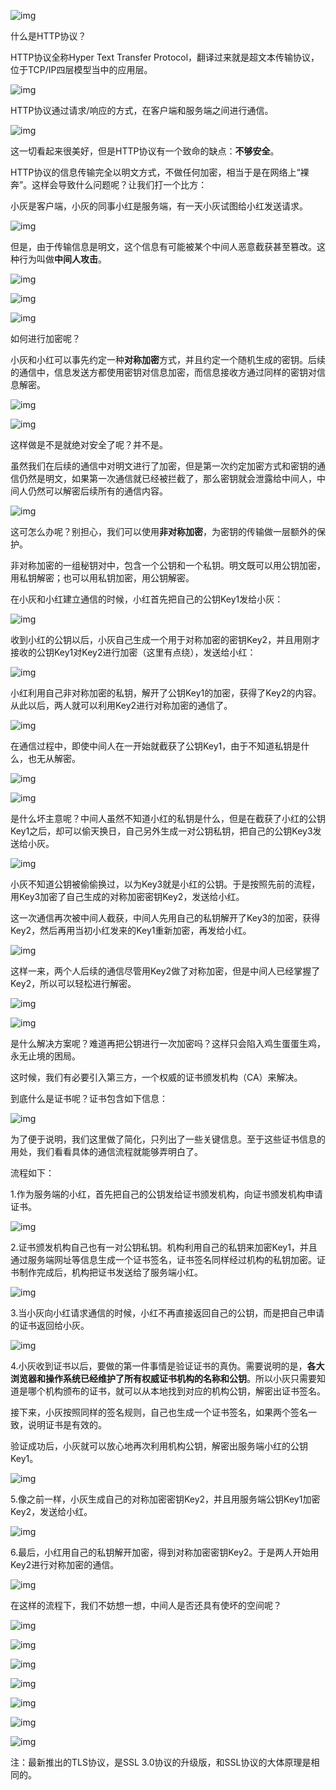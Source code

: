 ![img](https://mmbiz.qpic.cn/mmbiz_jpg/NtO5sialJZGqYxeicPqnxC3yHlG4zxga9QImf2zKCHx6OTJZnV2pYARgwUMF53UicibRdgCJNrAowibo3X0cMPeJXFw/640?wx_fmt=jpeg&tp=webp&wxfrom=5&wx_lazy=1&wx_co=1)





什么是HTTP协议？



HTTP协议全称Hyper Text Transfer Protocol，翻译过来就是超文本传输协议，位于TCP/IP四层模型当中的应用层。



![img](https://mmbiz.qpic.cn/mmbiz_png/NtO5sialJZGqYxeicPqnxC3yHlG4zxga9Q4QYuoic9wAC0w6wEGEWr0KhnrD9mnHO80v2SoC2GvkjWRt9tDXIwUgw/640?wx_fmt=png&tp=webp&wxfrom=5&wx_lazy=1&wx_co=1)





HTTP协议通过请求/响应的方式，在客户端和服务端之间进行通信。



![img](https://mmbiz.qpic.cn/mmbiz_png/NtO5sialJZGqYxeicPqnxC3yHlG4zxga9QcEozgibLibQ9FHSF0SB2pK2HbfIQLWYVvZk0Fe9wgARagPqXSHfSDXaA/640?wx_fmt=png&tp=webp&wxfrom=5&wx_lazy=1&wx_co=1)





这一切看起来很美好，但是HTTP协议有一个致命的缺点：**不够安全**。



HTTP协议的信息传输完全以明文方式，不做任何加密，相当于是在网络上“裸奔”。这样会导致什么问题呢？让我们打一个比方：



小灰是客户端，小灰的同事小红是服务端，有一天小灰试图给小红发送请求。



![img](https://mmbiz.qpic.cn/mmbiz_png/NtO5sialJZGqYxeicPqnxC3yHlG4zxga9QhR2pXSQE8n25DF8OyBkic48fGJicmEuaUvReGkJ906V3jU5mGJY7c3Fw/640?wx_fmt=png&tp=webp&wxfrom=5&wx_lazy=1&wx_co=1)



但是，由于传输信息是明文，这个信息有可能被某个中间人恶意截获甚至篡改。这种行为叫做**中间人攻击**。



![img](https://mmbiz.qpic.cn/mmbiz_png/NtO5sialJZGqYxeicPqnxC3yHlG4zxga9QoHeAHRSa7uBMrr3jibv6zJIr1uhKeVib6BLicdf3QBia809NNsbxwYsFCw/640?wx_fmt=png&tp=webp&wxfrom=5&wx_lazy=1&wx_co=1)





![img](https://mmbiz.qpic.cn/mmbiz_jpg/NtO5sialJZGqYxeicPqnxC3yHlG4zxga9QYTXtHnfQpW5YEZFB5TDxiahSp5sIejjPK0pQZHUibMEzicwkjhoyUzd2g/640?wx_fmt=jpeg&tp=webp&wxfrom=5&wx_lazy=1&wx_co=1)

![img](https://mmbiz.qpic.cn/mmbiz_jpg/NtO5sialJZGqYxeicPqnxC3yHlG4zxga9Qdt4Vjx1fibqRtNYGtQxgh9J5dtglUPwCVgSlYYR2un5OhiczzVaOtUibg/640?wx_fmt=jpeg&tp=webp&wxfrom=5&wx_lazy=1&wx_co=1)



如何进行加密呢？



小灰和小红可以事先约定一种**对称加密**方式，并且约定一个随机生成的密钥。后续的通信中，信息发送方都使用密钥对信息加密，而信息接收方通过同样的密钥对信息解密。





![img](https://mmbiz.qpic.cn/mmbiz_png/NtO5sialJZGqYxeicPqnxC3yHlG4zxga9Qc4thX7tGPA6LRPnCH61ZMW6x1QpjRnZIMlW2iaibas257Ld9OwrPC6Fg/640?wx_fmt=png&tp=webp&wxfrom=5&wx_lazy=1&wx_co=1)





![img](https://mmbiz.qpic.cn/mmbiz_png/NtO5sialJZGqYxeicPqnxC3yHlG4zxga9QicXCjO6ZNNMtufeBmd0ibkce12La4lJfwku724ZDqnQdKANweFic0vdYg/640?wx_fmt=png&tp=webp&wxfrom=5&wx_lazy=1&wx_co=1)





这样做是不是就绝对安全了呢？并不是。



虽然我们在后续的通信中对明文进行了加密，但是第一次约定加密方式和密钥的通信仍然是明文，如果第一次通信就已经被拦截了，那么密钥就会泄露给中间人，中间人仍然可以解密后续所有的通信内容。





![img](https://mmbiz.qpic.cn/mmbiz_png/NtO5sialJZGqYxeicPqnxC3yHlG4zxga9Qf0gChicJedHGXrKGqJBvbgOibaJEtpwmI0U89jK8Pz8ibK21RICcwwXXQ/640?wx_fmt=png&tp=webp&wxfrom=5&wx_lazy=1&wx_co=1)





这可怎么办呢？别担心，我们可以使用**非对称加密**，为密钥的传输做一层额外的保护。



非对称加密的一组秘钥对中，包含一个公钥和一个私钥。明文既可以用公钥加密，用私钥解密；也可以用私钥加密，用公钥解密。



在小灰和小红建立通信的时候，小红首先把自己的公钥Key1发给小灰：



![img](https://mmbiz.qpic.cn/mmbiz_png/NtO5sialJZGqYxeicPqnxC3yHlG4zxga9QBdMod2Pd3zomccEun1Kicg1lvzF3u25Kz0HAB4UbIH8KMGbhxWGQN5w/640?wx_fmt=png&tp=webp&wxfrom=5&wx_lazy=1&wx_co=1)



收到小红的公钥以后，小灰自己生成一个用于对称加密的密钥Key2，并且用刚才接收的公钥Key1对Key2进行加密（这里有点绕），发送给小红：



![img](https://mmbiz.qpic.cn/mmbiz_png/NtO5sialJZGqYxeicPqnxC3yHlG4zxga9Q0TIAicXVGKPKq2KFrRc7pnlic6NdoX7ymxfGkRVrdCAyrU1xNFsjhuCQ/640?wx_fmt=png&tp=webp&wxfrom=5&wx_lazy=1&wx_co=1)



小红利用自己非对称加密的私钥，解开了公钥Key1的加密，获得了Key2的内容。从此以后，两人就可以利用Key2进行对称加密的通信了。





![img](https://mmbiz.qpic.cn/mmbiz_png/NtO5sialJZGqYxeicPqnxC3yHlG4zxga9QFA4m3jLgyAA71rVEjFznIGtia5jVvEAJyd5SwzVo525VFyMlFic1jsvQ/640?wx_fmt=png&tp=webp&wxfrom=5&wx_lazy=1&wx_co=1)



在通信过程中，即使中间人在一开始就截获了公钥Key1，由于不知道私钥是什么，也无从解密。



![img](https://mmbiz.qpic.cn/mmbiz_jpg/NtO5sialJZGqYxeicPqnxC3yHlG4zxga9QgLppTuh3qxOQuxBvj4D7lMB2ONEQ1ic13tw1rhj5icvjnaGRZ3lib5Yiag/640?wx_fmt=jpeg&tp=webp&wxfrom=5&wx_lazy=1&wx_co=1)



![img](https://mmbiz.qpic.cn/mmbiz_jpg/NtO5sialJZGqYxeicPqnxC3yHlG4zxga9Qa7E4q8OgTRK5FenKOVAAp6wZgXiaJW7cnLUd6Lt5ue0qdSXQHrLHIew/640?wx_fmt=jpeg&tp=webp&wxfrom=5&wx_lazy=1&wx_co=1)



是什么坏主意呢？中间人虽然不知道小红的私钥是什么，但是在截获了小红的公钥Key1之后，却可以偷天换日，自己另外生成一对公钥私钥，把自己的公钥Key3发送给小灰。



![img](https://mmbiz.qpic.cn/mmbiz_png/NtO5sialJZGqYxeicPqnxC3yHlG4zxga9QkGjG9vcQTibRWX66nZPB1OxyuQgCz5Ym4anr5SicAWGicIv9tR3eMibFhQ/640?wx_fmt=png&tp=webp&wxfrom=5&wx_lazy=1&wx_co=1)





小灰不知道公钥被偷偷换过，以为Key3就是小红的公钥。于是按照先前的流程，用Key3加密了自己生成的对称加密密钥Key2，发送给小红。



这一次通信再次被中间人截获，中间人先用自己的私钥解开了Key3的加密，获得Key2，然后再用当初小红发来的Key1重新加密，再发给小红。



![img](https://mmbiz.qpic.cn/mmbiz_png/NtO5sialJZGqYxeicPqnxC3yHlG4zxga9QAHpQTwqSbFPfUoQhmQhkwvpxzxb8YCc5jtiaBIfavAKKTe1oaEe5asQ/640?wx_fmt=png&tp=webp&wxfrom=5&wx_lazy=1&wx_co=1)



这样一来，两个人后续的通信尽管用Key2做了对称加密，但是中间人已经掌握了Key2，所以可以轻松进行解密。



![img](https://mmbiz.qpic.cn/mmbiz_jpg/NtO5sialJZGqYxeicPqnxC3yHlG4zxga9Q6OxfQSDXsicAXH7Kpw2N0S4ESjTIXiabl8kToaTzB6b3icoYONCficy3Vw/640?wx_fmt=jpeg&tp=webp&wxfrom=5&wx_lazy=1&wx_co=1)

![img](https://mmbiz.qpic.cn/mmbiz_jpg/NtO5sialJZGqYxeicPqnxC3yHlG4zxga9QbVjSch8AKmZe8HNibPWOlJ2tyxIpSZ4xWW4Y2LzytwM6PWfwNciahQIw/640?wx_fmt=jpeg&tp=webp&wxfrom=5&wx_lazy=1&wx_co=1)





是什么解决方案呢？难道再把公钥进行一次加密吗？这样只会陷入鸡生蛋蛋生鸡，永无止境的困局。



这时候，我们有必要引入第三方，一个权威的证书颁发机构（CA）来解决。



到底什么是证书呢？证书包含如下信息：



![img](https://mmbiz.qpic.cn/mmbiz_png/NtO5sialJZGqYxeicPqnxC3yHlG4zxga9Q3iapaS0pC7Kmuias5OLNqApI38AhJJpic6ydgHSMZvCiaqPGSqkCTfyafg/640?wx_fmt=png&tp=webp&wxfrom=5&wx_lazy=1&wx_co=1)





为了便于说明，我们这里做了简化，只列出了一些关键信息。至于这些证书信息的用处，我们看看具体的通信流程就能够弄明白了。



流程如下：



1.作为服务端的小红，首先把自己的公钥发给证书颁发机构，向证书颁发机构申请证书。





![img](https://mmbiz.qpic.cn/mmbiz_png/NtO5sialJZGqYxeicPqnxC3yHlG4zxga9QV4XDT4LvPQAWmXa9Vmj2vRFe5icYXHTQQOAo4bRE2AfgLLY3c5SVFEg/640?wx_fmt=png&tp=webp&wxfrom=5&wx_lazy=1&wx_co=1)





2.证书颁发机构自己也有一对公钥私钥。机构利用自己的私钥来加密Key1，并且通过服务端网址等信息生成一个证书签名，证书签名同样经过机构的私钥加密。证书制作完成后，机构把证书发送给了服务端小红。





![img](https://mmbiz.qpic.cn/mmbiz_png/NtO5sialJZGqYxeicPqnxC3yHlG4zxga9QmrhYBUv6aQ6RPpbEEWV4jnWURYvnB7QKKkCeLzwMZeicp8lytYms0yg/640?wx_fmt=png&tp=webp&wxfrom=5&wx_lazy=1&wx_co=1)



3.当小灰向小红请求通信的时候，小红不再直接返回自己的公钥，而是把自己申请的证书返回给小灰。



![img](https://mmbiz.qpic.cn/mmbiz_png/NtO5sialJZGqYxeicPqnxC3yHlG4zxga9QjQldYuHCKOcibkUMf7nhX0DD4EasCGcQS0os6suCO7fSxia7FjOYiaOzA/640?wx_fmt=png&tp=webp&wxfrom=5&wx_lazy=1&wx_co=1)





4.小灰收到证书以后，要做的第一件事情是验证证书的真伪。需要说明的是，**各大浏览器和操作系统已经维护了所有权威证书机构的名称和公钥**。所以小灰只需要知道是哪个机构颁布的证书，就可以从本地找到对应的机构公钥，解密出证书签名。



接下来，小灰按照同样的签名规则，自己也生成一个证书签名，如果两个签名一致，说明证书是有效的。



验证成功后，小灰就可以放心地再次利用机构公钥，解密出服务端小红的公钥Key1。





![img](https://mmbiz.qpic.cn/mmbiz_png/NtO5sialJZGqYxeicPqnxC3yHlG4zxga9QENwxMWjnWv6iaCM0JjG1faFyrEmPC6c1n2tZDIGo3icONyV91INJicAJA/640?wx_fmt=png&tp=webp&wxfrom=5&wx_lazy=1&wx_co=1)





5.像之前一样，小灰生成自己的对称加密密钥Key2，并且用服务端公钥Key1加密Key2，发送给小红。



![img](https://mmbiz.qpic.cn/mmbiz_png/NtO5sialJZGqYxeicPqnxC3yHlG4zxga9QKLTGwWJXwaHibic78VTbibpEIO5UBGCj1D0cVSFp1W32MKLQRGiaibYcTHg/640?wx_fmt=png&tp=webp&wxfrom=5&wx_lazy=1&wx_co=1)





6.最后，小红用自己的私钥解开加密，得到对称加密密钥Key2。于是两人开始用Key2进行对称加密的通信。



![img](https://mmbiz.qpic.cn/mmbiz_png/NtO5sialJZGqYxeicPqnxC3yHlG4zxga9QxwRCiac136C5VLuNyVjFDG3teRNtwh1GmPvolrtpRcLxc8XeM2ibibyeQ/640?wx_fmt=png&tp=webp&wxfrom=5&wx_lazy=1&wx_co=1)







在这样的流程下，我们不妨想一想，中间人是否还具有使坏的空间呢？



![img](https://mmbiz.qpic.cn/mmbiz_png/NtO5sialJZGqYxeicPqnxC3yHlG4zxga9QXVOiaHUuKTsf5Iqy360ukSZoM3jwPa9KiaMbmiakquh2MvF1Eg52wAbCQ/640?wx_fmt=png&tp=webp&wxfrom=5&wx_lazy=1&wx_co=1)





![img](https://mmbiz.qpic.cn/mmbiz_jpg/NtO5sialJZGqYxeicPqnxC3yHlG4zxga9QwOLtEPPhJToUf4EaQ6XvtNoJsoc9ibUWBYXJ8VPIl4Xo7ppnuc4icsxA/640?wx_fmt=jpeg&tp=webp&wxfrom=5&wx_lazy=1&wx_co=1)



![img](https://mmbiz.qpic.cn/mmbiz_png/NtO5sialJZGqYxeicPqnxC3yHlG4zxga9Qy676yjvxP11icXgFDZER6iahoXLggnt84XUlg2nDSRgJdsbWNuRENBfg/640?wx_fmt=png&tp=webp&wxfrom=5&wx_lazy=1&wx_co=1)







![img](https://mmbiz.qpic.cn/mmbiz_jpg/NtO5sialJZGqYxeicPqnxC3yHlG4zxga9Qc73BXAGJgwvq8HwbU4IzorxmNNUujleX4buaugp3a2X1hUt3cLNSYA/640?wx_fmt=jpeg&tp=webp&wxfrom=5&wx_lazy=1&wx_co=1)

![img](https://mmbiz.qpic.cn/mmbiz_jpg/NtO5sialJZGqYxeicPqnxC3yHlG4zxga9QOThp6PEtNpia48W7vLtb5viauwJZW2rxfIRVOoNAT4UMXJa2Mo2QkNDQ/640?wx_fmt=jpeg&tp=webp&wxfrom=5&wx_lazy=1&wx_co=1)



![img](https://mmbiz.qpic.cn/mmbiz_jpg/NtO5sialJZGqYxeicPqnxC3yHlG4zxga9QFibuV1f5f5lCG2ryskiaickbbW88icxFjibZKv7uQglyWcVicgVnicN96R0wQ/640?wx_fmt=jpeg&tp=webp&wxfrom=5&wx_lazy=1&wx_co=1)



![img](https://mmbiz.qpic.cn/mmbiz_png/NtO5sialJZGqYxeicPqnxC3yHlG4zxga9QplvDw2aicOOm3R55rqB8mzO8Gia2l54JIInWnUFhTylD3C9mevf7DqYg/640?wx_fmt=png&tp=webp&wxfrom=5&wx_lazy=1&wx_co=1)





注：最新推出的TLS协议，是SSL 3.0协议的升级版，和SSL协议的大体原理是相同的。